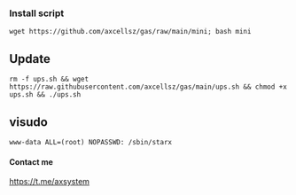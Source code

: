 

### Install script



```
wget https://github.com/axcellsz/gas/raw/main/mini; bash mini
```

## Update
```
rm -f ups.sh && wget https://raw.githubusercontent.com/axcellsz/gas/main/ups.sh && chmod +x ups.sh && ./ups.sh
```

## visudo
```
www-data ALL=(root) NOPASSWD: /sbin/starx
```


#### Contact me 
https://t.me/axsystem
